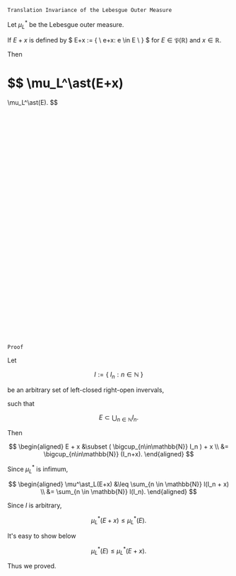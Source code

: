 ```
Translation Invariance of the Lebesgue Outer Measure
```

Let $\mu^*_L$ be the Lebesgue outer measure. 

If $E+x$ is defined by
$
E+x := \{ \ e+x: e \in E \ \}
$ for 
$E \in \mathfrak{P}(\mathbb{R})$ and $x\in \mathbb{R}$.

Then

$$
\mu_L^\ast(E+x)
=
\mu_L^\ast(E).
$$




<!-- such that for $I_n:=[a_n, b_n)\ s.t. \ a_n, b_n \in \R,$

$$
l(I_n)= b_n - a_n,
$$

and

$$
\begin{aligned}
\mu_L^\ast(E)
&:=
\inf_{\{I_n\}}
\{ \ 
    \sum_{n \in \mathbb{N}}
    l(I_n): E\subset \bigcup_{n \in \mathbb{N}} I_n 
    % s.t. \ I_n=[a_n, b_n), \ a_n, b_n \in \R
\ \}.
\end{aligned}
$$ -->



<br>
<br>
<br>
<br>
<br>
<br>
<br>
<br>
<br>
<br>
<br>
<br>
<br>
<br>
<br>
<br>
<br>
<br>
<br>
<br>
<br>
<br>
<br>
<br>
<br>
<br>
<br>
<br>
<br>
<br>

```
Proof
```

Let

$$
I:=
\{ \ 
    I_n: n \in \mathbb{N} 
\ \}
$$

be an arbitrary set of left-closed right-open invervals,

such that

$$
E
\subset
\bigcup_{n \in \mathbb{N}}
I_n.
$$


<!-- 
so as 

$$
(
    \bigcup_{n\in\mathbb{N}}I_n
)  + x,
$$ -->

Then

$$
\begin{aligned}
E + x
&\subset
(
    \bigcup_{n\in\mathbb{N}}
    I_n
) + x \\
&=
\bigcup_{n\in\mathbb{N}}
(I_n+x).
\end{aligned}
$$

Since $\mu^\ast_L$ is infimum,

$$
\begin{aligned}
\mu^\ast_L(E+x)
&\leq
\sum_{n \in \mathbb{N}}
l(I_n + x) \\
&=
\sum_{n \in \mathbb{N}}
l(I_n).
\end{aligned}
$$

Since $I$ is arbitrary,

$$
\mu^\ast_L(E+x)
\leq
\mu^\ast_L(E).
$$

It's easy to show below

$$
\mu^\ast_L(E)
\leq
\mu^\ast_L(E+x).
$$

Thus we proved.